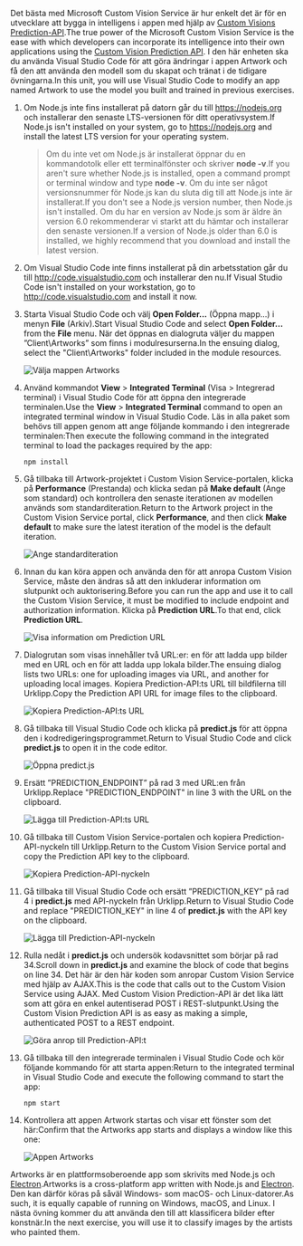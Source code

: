 <span data-ttu-id="dc643-101">Det bästa med Microsoft Custom Vision Service är hur enkelt det är för en utvecklare att bygga in intelligens i appen med hjälp av [Custom Visions Prediction-API](https://southcentralus.dev.cognitive.microsoft.com/docs/services/eb68250e4e954d9bae0c2650db79c653/operations/58acd3c1ef062f0344a42814).</span><span class="sxs-lookup"><span data-stu-id="dc643-101">The true power of the Microsoft Custom Vision Service is the ease with which developers can incorporate its intelligence into their own applications using the [Custom Vision Prediction API](https://southcentralus.dev.cognitive.microsoft.com/docs/services/eb68250e4e954d9bae0c2650db79c653/operations/58acd3c1ef062f0344a42814).</span></span> <span data-ttu-id="dc643-102">I den här enheten ska du använda Visual Studio Code för att göra ändringar i appen Artwork och få den att använda den modell som du skapat och tränat i de tidigare övningarna.</span><span class="sxs-lookup"><span data-stu-id="dc643-102">In this unit, you will use Visual Studio Code to modify an app named Artwork to use the model you built and trained in previous exercises.</span></span>

1. <span data-ttu-id="dc643-103">Om Node.js inte fins installerat på datorn går du till https://nodejs.org och installerar den senaste LTS-versionen för ditt operativsystem.</span><span class="sxs-lookup"><span data-stu-id="dc643-103">If Node.js isn't installed on your system, go to https://nodejs.org and install the latest LTS version for your operating system.</span></span>

   > <span data-ttu-id="dc643-104">Om du inte vet om Node.js är installerat öppnar du en kommandotolk eller ett terminalfönster och skriver **node -v**.</span><span class="sxs-lookup"><span data-stu-id="dc643-104">If you aren't sure whether Node.js is installed, open a command prompt or terminal window and type **node -v**.</span></span> <span data-ttu-id="dc643-105">Om du inte ser något versionsnummer för Node.js kan du sluta dig till att Node.js inte är installerat.</span><span class="sxs-lookup"><span data-stu-id="dc643-105">If you don't see a Node.js version number, then Node.js isn't installed.</span></span> <span data-ttu-id="dc643-106">Om du har en version av Node.js som är äldre än version 6.0 rekommenderar vi starkt att du hämtar och installerar den senaste versionen.</span><span class="sxs-lookup"><span data-stu-id="dc643-106">If a version of Node.js older than 6.0 is installed, we highly recommend that you download and install the latest version.</span></span>

1. <span data-ttu-id="dc643-107">Om Visual Studio Code inte finns installerat på din arbetsstation går du till http://code.visualstudio.com och installerar den nu.</span><span class="sxs-lookup"><span data-stu-id="dc643-107">If Visual Studio Code isn't installed on your workstation, go to http://code.visualstudio.com and install it now.</span></span>

1. <span data-ttu-id="dc643-108">Starta Visual Studio Code och välj **Open Folder...** (Öppna mapp...) i menyn **File** (Arkiv).</span><span class="sxs-lookup"><span data-stu-id="dc643-108">Start Visual Studio Code and select **Open Folder...** from the **File** menu.</span></span> <span data-ttu-id="dc643-109">När det öppnas en dialogruta väljer du mappen ”Client\Artworks” som finns i modulresurserna.</span><span class="sxs-lookup"><span data-stu-id="dc643-109">In the ensuing dialog, select the "Client\Artworks" folder included in the module resources.</span></span>

    ![Välja mappen Artworks](../media/5-fe-select-folder.png)

1. <span data-ttu-id="dc643-111">Använd kommandot **View** > **Integrated Terminal** (Visa > Integrerad terminal) i Visual Studio Code för att öppna den integrerade terminalen.</span><span class="sxs-lookup"><span data-stu-id="dc643-111">Use the **View** > **Integrated Terminal** command to open an integrated terminal window in Visual Studio Code.</span></span> <span data-ttu-id="dc643-112">Läs in alla paket som behövs till appen genom att ange följande kommando i den integrerade terminalen:</span><span class="sxs-lookup"><span data-stu-id="dc643-112">Then execute the following command in the integrated terminal to load the packages required by the app:</span></span>

    ```
    npm install
    ```

1. <span data-ttu-id="dc643-113">Gå tillbaka till Artwork-projektet i Custom Vision Service-portalen, klicka på **Performance** (Prestanda) och klicka sedan på **Make default** (Ange som standard) och kontrollera den senaste iterationen av modellen används som standarditeration.</span><span class="sxs-lookup"><span data-stu-id="dc643-113">Return to the Artwork project in the Custom Vision Service portal, click **Performance**, and then click **Make default** to make sure the latest iteration of the model is the default iteration.</span></span>

    ![Ange standarditeration](../media/5-portal-make-default.png)

1. <span data-ttu-id="dc643-115">Innan du kan köra appen och använda den för att anropa Custom Vision Service, måste den ändras så att den inkluderar information om slutpunkt och auktorisering.</span><span class="sxs-lookup"><span data-stu-id="dc643-115">Before you can run the app and use it to call the Custom Vision Service, it must be modified to include endpoint and authorization information.</span></span> <span data-ttu-id="dc643-116">Klicka på **Prediction URL**.</span><span class="sxs-lookup"><span data-stu-id="dc643-116">To that end, click **Prediction URL**.</span></span>

    ![Visa information om Prediction URL](../media/5-portal-prediction-url.png)

1. <span data-ttu-id="dc643-118">Dialogrutan som visas innehåller två URL:er: en för att ladda upp bilder med en URL och en för att ladda upp lokala bilder.</span><span class="sxs-lookup"><span data-stu-id="dc643-118">The ensuing dialog lists two URLs: one for uploading images via URL, and another for uploading local images.</span></span> <span data-ttu-id="dc643-119">Kopiera Prediction-API:ts URL till bildfilerna till Urklipp.</span><span class="sxs-lookup"><span data-stu-id="dc643-119">Copy the Prediction API URL for image files to the clipboard.</span></span>

    ![Kopiera Prediction-API:ts URL](../media/5-copy-prediction-url.png)

1. <span data-ttu-id="dc643-121">Gå tillbaka till Visual Studio Code och klicka på **predict.js** för att öppna den i kodredigeringsprogrammet.</span><span class="sxs-lookup"><span data-stu-id="dc643-121">Return to Visual Studio Code and click **predict.js** to open it in the code editor.</span></span>

    ![Öppna predict.js](../media/5-vs-predict-file.png)

1. <span data-ttu-id="dc643-123">Ersätt ”PREDICTION_ENDPOINT” på rad 3 med URL:en från Urklipp.</span><span class="sxs-lookup"><span data-stu-id="dc643-123">Replace "PREDICTION_ENDPOINT" in line 3 with the URL on the clipboard.</span></span>

    ![Lägga till Prediction-API:ts URL](../media/5-vs-prediction-endpoint.png)

1. <span data-ttu-id="dc643-125">Gå tillbaka till Custom Vision Service-portalen och kopiera Prediction-API-nyckeln till Urklipp.</span><span class="sxs-lookup"><span data-stu-id="dc643-125">Return to the Custom Vision Service portal and copy the Prediction API key to the clipboard.</span></span>

    ![Kopiera Prediction-API-nyckeln](../media/5-copy-prediction-key.png)

1. <span data-ttu-id="dc643-127">Gå tillbaka till Visual Studio Code och ersätt ”PREDICTION_KEY” på rad 4 i **predict.js** med API-nyckeln från Urklipp.</span><span class="sxs-lookup"><span data-stu-id="dc643-127">Return to Visual Studio Code and replace "PREDICTION_KEY" in line 4 of **predict.js** with the API key on the clipboard.</span></span>

    ![Lägga till Prediction-API-nyckeln](../media/5-vs-prediction-key.png)

1. <span data-ttu-id="dc643-129">Rulla nedåt i **predict.js** och undersök kodavsnittet som börjar på rad 34.</span><span class="sxs-lookup"><span data-stu-id="dc643-129">Scroll down in **predict.js** and examine the block of code that begins on line 34.</span></span> <span data-ttu-id="dc643-130">Det här är den här koden som anropar Custom Vision Service med hjälp av AJAX.</span><span class="sxs-lookup"><span data-stu-id="dc643-130">This is the code that calls out to the Custom Vision Service using AJAX.</span></span> <span data-ttu-id="dc643-131">Med Custom Vision Prediction-API är det lika lätt som att göra en enkel autentiserad POST i REST-slutpunkt.</span><span class="sxs-lookup"><span data-stu-id="dc643-131">Using the Custom Vision Prediction API is as easy as making a simple, authenticated POST to a REST endpoint.</span></span>

    ![Göra anrop till Prediction-API:t](../media/5-vs-code-block.png)

1. <span data-ttu-id="dc643-133">Gå tillbaka till den integrerade terminalen i Visual Studio Code och kör följande kommando för att starta appen:</span><span class="sxs-lookup"><span data-stu-id="dc643-133">Return to the integrated terminal in Visual Studio Code and execute the following command to start the app:</span></span>

    ```
    npm start
    ```

1. <span data-ttu-id="dc643-134">Kontrollera att appen Artwork startas och visar ett fönster som det här:</span><span class="sxs-lookup"><span data-stu-id="dc643-134">Confirm that the Artworks app starts and displays a window like this one:</span></span>

    ![Appen Artworks](../media/5-app-startup.png)

<span data-ttu-id="dc643-136">Artworks är en plattformsoberoende app som skrivits med Node.js och [Electron](https://electron.atom.io/).</span><span class="sxs-lookup"><span data-stu-id="dc643-136">Artworks is a cross-platform app written with Node.js and [Electron](https://electron.atom.io/).</span></span> <span data-ttu-id="dc643-137">Den kan därför köras på såväl Windows- som macOS- och Linux-datorer.</span><span class="sxs-lookup"><span data-stu-id="dc643-137">As such, it is equally capable of running on Windows, macOS, and Linux.</span></span> <span data-ttu-id="dc643-138">I nästa övning kommer du att använda den till att klassificera bilder efter konstnär.</span><span class="sxs-lookup"><span data-stu-id="dc643-138">In the next exercise, you will use it to classify images by the artists who painted them.</span></span>